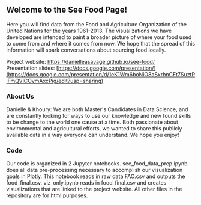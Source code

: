 ## Welcome to the See Food Page!

Here you will find data from the Food and Agriculture Organization of the United Nations for the years 1961-2013. The visualizations we have developed are intended to paint a broader picture of where your food used to come from and where it comes from now. We hope that the spread of this information will spark conversations about sourcing food locally.

Project website: https://danielleasavage.github.io/see-food/   
Presentation slides: [https://docs.google.com/presentation/](https://docs.google.com/presentation/d/1eK1Wm6boNiO8aSxrhnCFt7SuztPiFmQVlCOymAxcPig/edit?usp=sharing)

### About Us

Danielle & Khoury: We are both Master's Candidates in Data Science, and are constantly looking for ways to use our knowledge and new found skills to be change to the world one cause at a time. Both passionate about environmental and agricultural efforts, we wanted to share this publicly available data in a way everyone can understand. We hope you enjoy!

### Code

Our code is organized in 2 Jupyter notebooks. see_food_data_prep.ipynb does all data pre-processing necessary to accomplish our visualization goals in Plotly. This notebook reads in raw data FAO.csv and outputs the food_final.csv. viz_only.ipynb reads in food_final.csv and creates visualizations that are linked to the project website. All other files in the repository are for html purposes.
